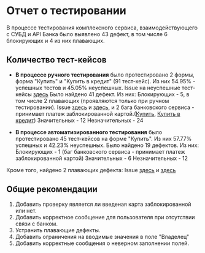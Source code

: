 # Отчет о тестировании

В процессе тестирования комплексного сервиса, взаимодействующего с СУБД и API Банка было выявлено 43 дефект, в том числе 6 блокирующих и 4 из них плавающих.

## Количество тест-кейсов

* **В процессе ручного тестирования** было протестировано 2 формы, форма "Купить" и "Купить в кредит" (91 тест-кейс).
  Из них 54.95% - успешных тестов и 45.05% неуспешных.
  Issue на неуспешные тест-кейсы [здесь](https://github.com/KseniyaChepelevich/course_project/issues)
  Было найдено 41 дефект. Из них:
  Блокирующих - 5, в том числе 2 плавающих (проявляются только при ручном тестировании). Issue [здесь](https://github.com/KseniyaChepelevich/course_project/issues/30) и [здесь](https://github.com/KseniyaChepelevich/course_project/issues/15), и 2 бага банковского сервиса - принимает платеж заблокированной картой.([Купить](https://github.com/KseniyaChepelevich/course_project/issues/1), [Купить в кредит](https://github.com/KseniyaChepelevich/course_project/issues/17))
  Значительных - 12
  Незначительных - 24

* **В процессе автоматизированного тестирования** было протестировано 45 тест-кейсов на форме "Купить".
  Из них 57.77% успешных и 42.23% неуспешных.
  Было найдено 19 дефектов. Из них:
  Блокирующих - 1 (баг банковского сервиса - принимает платеж заблокированной картой)
  Значительных - 6
  Незначительных - 12

Кроме того, найдено 2 плавающих дефекта: Issue [здесь](https://github.com/KseniyaChepelevich/course_project/issues/38) и [здесь](https://github.com/KseniyaChepelevich/course_project/issues/37)


## Общие рекомендации
1. Добавить проверку является ли введеная карта заблокированной или нет.
1. Добавить корректное сообщение для пользователя при отсутствии связи с банком.
1. Устранить плавающие дефекты.
1. Добавить ограничения на вводимые значения в поле "Владелец"
1. Добавить корректные сообщения о неверном заполнении полей.
